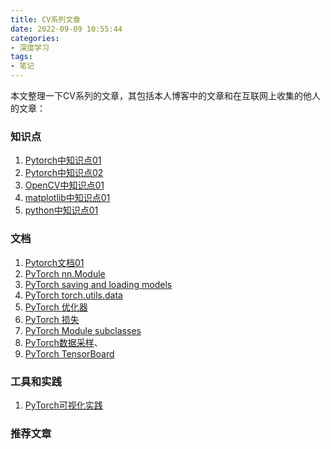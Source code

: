 ```yaml
---
title: CV系列文章
date: 2022-09-09 10:55:44
categories:
- 深度学习
tags:
- 笔记
---
```

本文整理一下CV系列的文章，其包括本人博客中的文章和在互联网上收集的他人的文章：
<!--more-->

### 知识点
1. [Pytorch中知识点01](https://tom89757.github.io/2022/05/16/Pytorch%E4%B8%AD%E7%9F%A5%E8%AF%86%E7%82%B901/)
2. [Pytorch中知识点02](https://tom89757.github.io/2022/06/03/Pytorch%E4%B8%AD%E7%9F%A5%E8%AF%86%E7%82%B902/)
3. [OpenCV中知识点01](https://tom89757.github.io/2022/06/02/OpenCV%E4%B8%AD%E7%9F%A5%E8%AF%86%E7%82%B901/)
4. [matplotlib中知识点01](https://tom89757.github.io/2022/06/03/matplotlib%E4%B8%AD%E7%9F%A5%E8%AF%86%E7%82%B901/)
5. [python中知识点01](https://tom89757.github.io/2022/07/05/python%E4%B8%AD%E7%9F%A5%E8%AF%86%E7%82%B901/)

### 文档
1. [Pytorch文档01](https://tom89757.github.io/2022/07/04/Pytorch%E6%96%87%E6%A1%A301/)
2. [PyTorch nn.Module](https://tom89757.github.io/2022/07/20/PyTorch-nn-Module/)
3. [PyTorch saving and loading models](https://tom89757.github.io/2022/07/20/PyTorch-saving-and-loading-models/)
4. [PyTorch torch.utils.data](https://tom89757.github.io/2022/07/20/PyTorch-torch-utils-data/)
5. [PyTorch 优化器](https://tom89757.github.io/2022/07/20/PyTorch-%E4%BC%98%E5%8C%96%E5%99%A8/)
6. [PyTorch 损失](https://tom89757.github.io/2022/07/20/PyTorch-%E6%8D%9F%E5%A4%B1/)
7. [PyTorch Module subclasses](https://tom89757.github.io/2022/07/20/PyTorch-Module-subclasses/)
8. [PyTorch数据采样](https://tom89757.github.io/2022/07/20/PyTorch%E6%95%B0%E6%8D%AE%E9%87%87%E6%A0%B7/)、
9. [PyTorch TensorBoard](https://tom89757.github.io/2022/08/06/PyTorch-TensorBoard/)

### 工具和实践
1. [PyTorch可视化实践](https://tom89757.github.io/2022/08/07/PyTorch%E5%8F%AF%E8%A7%86%E5%8C%96%E5%AE%9E%E8%B7%B5/)

### 推荐文章






